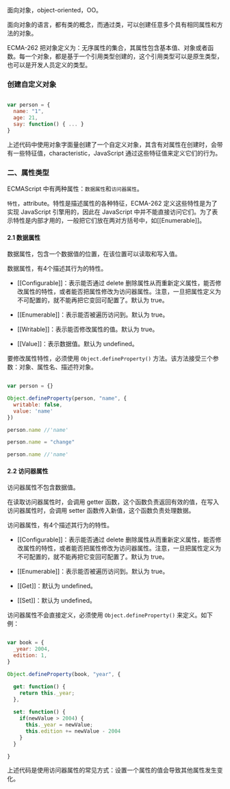 
面向对象，object-oriented，OO。

面向对象的语言，都有类的概念，而通过类，可以创建任意多个具有相同属性和方法的对象。

ECMA-262 把对象定义为：无序属性的集合，其属性包含基本值、对象或者函数。每一个对象，都是基于一个引用类型创建的，这个引用类型可以是原生类型，也可以是开发人员定义的类型。


### 创建自定义对象

```javascript

var person = {
  name: "1",
  age: 21,
  say: function() { ... }
}

```

上述代码中使用对象字面量创建了一个自定义对象，其含有对属性在创建时，会带有一些特征值，characteristic，JavaScript 通过这些特征值来定义它们的行为。

### 二、属性类型

ECMAScript 中有两种属性：`数据属性`和`访问器属性`。

`特性`，attribute。特性是描述属性的各种特征，ECMA-262 定义这些特性是为了实现 JavaScript 引擎用的，因此在 JavaScript 中并不能直接访问它们。为了表示特性是内部才用的，一般把它们放在两对方括号中，如\[\[Enumerable\]\]。

#### 2.1 数据属性

数据属性，包含一个数据值的位置，在该位置可以读取和写入值。

数据属性，有4个描述其行为的特性。

- \[\[Configurable\]\]：表示能否通过 delete 删除属性从而重新定义属性，能否修改属性的特性，或者能否把属性修改为访问器属性。注意，一旦把属性定义为不可配置的，就不能再把它变回可配置了。默认为 true。

- \[\[Enumerable\]\]：表示能否被遍历访问到。默认为 true。

- \[\[Writable\]\]：表示能否修改属性的值。默认为 true。

- \[\[Value\]\]：表示数据值。默认为 undefined。

要修改属性特性，必须使用 `Object.defineProperty()` 方法。该方法接受三个参数：对象、属性名、描述符对象。

```javascript

var person = {}

Object.defineProperty(person, "name", {
  writable: false,
  value: 'name'
})

person.name //'name'

person.name = "change"

person.name //'name'

```

#### 2.2 访问器属性

访问器属性不包含数据值。

在读取访问器属性时，会调用 getter 函数，这个函数负责返回有效的值，在写入访问器属性时，会调用 setter 函数传入新值，这个函数负责处理数据。

访问器属性，有4个描述其行为的特性。

- \[\[Configurable\]\]：表示能否通过 delete 删除属性从而重新定义属性，能否修改属性的特性，或者能否把属性修改为访问器属性。注意，一旦把属性定义为不可配置的，就不能再把它变回可配置了。默认为 true。

- \[\[Enumerable\]\]：表示能否被遍历访问到。默认为 true。

- \[\[Get\]\]：默认为 undefined。

- \[\[Set\]\]：默认为 undefined。


访问器属性不会直接定义，必须使用 `Object.defineProperty()` 来定义。如下例：

```javascript

var book = {
  _year: 2004,
  edition: 1,
}

Object.defineProperty(book, "year", {

  get: function() {
    return this._year;
  },
  
  set: function() {
    if(newValue > 2004) {
      this._year = newValue;
      this.edition += newValue - 2004
    }
  }

}

```

上述代码是使用访问器属性的常见方式：设置一个属性的值会导致其他属性发生变化。

